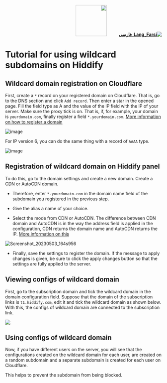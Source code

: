 <div dir="rtl">

[**![Lang_Farsi](https://user-images.githubusercontent.com/125398461/234186932-52f1fa82-52c6-417f-8b37-08fe9250a55f.png) &nbsp;فارسی**](https://github.com/hiddify/hiddify-config/wiki/%D8%A2%D9%85%D9%88%D8%B2%D8%B4-%D8%A7%D8%B3%D8%AA%D9%81%D8%A7%D8%AF%D9%87-%D8%A7%D8%B2-%D8%B2%DB%8C%D8%B1%D8%AF%D8%A7%D9%85%D9%86%D9%87%E2%80%8C%D9%87%D8%A7%DB%8C-%D9%85%D8%AA%D8%BA%DB%8C%D8%B1-%D8%AF%D8%B1-%D9%87%DB%8C%D8%AF%DB%8C%D9%81%D8%A7%DB%8C)&nbsp;&nbsp;&nbsp;&nbsp;&nbsp;&nbsp;&nbsp;&nbsp;&nbsp;&nbsp;<a href="https://github.com/hiddify/hiddify-config/wiki/All-tutorials-and-videos"><img width="100" src="https://github.com/hiddify/hiddify-config/assets/125398461/8ac5b906-105c-4b98-acf5-0e12e39e33f6" /></a>

</div>

# Tutorial for using wildcard subdomains on Hiddify

## Wildcard domain registration on Cloudflare
First, create a `*` record on your registered domain on Cloudflare. That is, go to the DNS section and click `Add record`. Then enter a star in the opened page. Fill the field type as A and the value of the IP field with the IP of your server. Make sure the proxy tick is on. That is, if, for example, your domain is `yourdomain.com`, finally register a field `*.yourdomain.com`. [More information on how to register a domain](https://github.com/hiddify/hiddify-config/wiki/Domain-types-and-how-to-register-them)

![image](https://user-images.githubusercontent.com/125398461/235923115-6eaa6bdd-3032-4a9b-aa98-f2fbd8ec4001.png)

For IP version 6, you can do the same thing with a record of `AAAA` type.

![image](https://user-images.githubusercontent.com/125398461/235923332-af16b27e-e624-4d39-974d-1574ad44ea79.png)

## Registration of wildcard domain on Hiddify panel
To do this, go to the domain settings and create a new domain. Create a CDN or AutoCDN domain.


* Therefore, enter `*.yourdomain.com` in the domain name field of the subdomain you registered in the previous step.

* Give the alias a name of your choice.

* Select the mode from CDN or AutoCDN. The difference between CDN domain and AutoCDN is in the way the address field is applied in the configuration, CDN returns the domain name and AutoCDN returns the IP. [More information on this](https://github.com/hiddify/hiddify-config/wiki/Guide-for-using-mode-Auto_CDN_IP-on-Hiddify)

![Screenshot_20230503_164s956](https://user-images.githubusercontent.com/125398461/235928869-3b740a41-ffc0-479a-97a5-65a40ac9de34.png)

* Finally, save the settings to register the domain. If the message to apply changes is given, be sure to click the apply changes button so that the settings are fully applied to the server.


## Viewing configs of wildcard domain
First, go to the subscription domain and tick the wildcard domain in the domain configuration field. Suppose that the domain of the subscription links is `t1.hiddify.com`, edit it and tick the wildcard domain as shown below. With this, the configs of wildcard domain are connected to the subscription link.

![](https://user-images.githubusercontent.com/125398461/235927616-6a5829f0-2558-4584-a3af-4b8f7a286213.png)


## Using configs of wildcard domain
Now, if you have different users on the server, you will see that the configurations created on the wildcard domain for each user, are created on a random subdomain and a separate subdomain is created for each user on Cloudflare.

This helps to prevent the subdomain from being blocked.